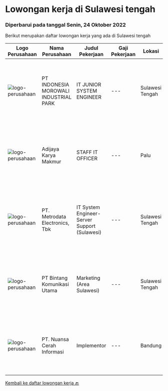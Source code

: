
  # Lowongan kerja di Sulawesi tengah

  ### Diperbarui pada tanggal Senin, 24 Oktober 2022

  Berikut merupakan daftar lowongan kerja yang ada di Sulawesi tengah

  |Logo Perusahaan | Nama Perusahaan | Judul Pekerjaan | Gaji Pekerjaan | Lokasi | Deskripsi | Tanggal diunggah | Pranala |
  | -------------- | --------------- | --------------- | --------- | --------- | -------------- | ------- | ----------- |
  |![logo-perusahaan](https://image-service-cdn.seek.com.au/af4fedf231bafb1671c2838eb060e1c0ed9959d2/ee4dce1061f3f616224767ad58cb2fc751b8d2dc)|PT INDONESIA MOROWALI INDUSTRIAL PARK|IT JUNIOR SYSTEM ENGINEER|---|Sulawesi Tengah|Requirements : Bachelor degree preferably in Computer Science/ Information Systems/ Engineer or equivalent Having basic knowledge with Virtualization...|Jumat, 21 Oktober 2022|https://www.jobstreet.co.id/id/job/it-junior-system-engineer-4077092?token=0~a1b802e9-f868-4257-b2d4-53d2a2517d04&sectionRank=1&jobId=jobstreet-id-job-4077092|
|![logo-perusahaan](https://i.ibb.co/sqvTCh9/112815900-stock-vector-no-image-available-icon-flat-vector.webp)|Adijaya Karya Makmur|STAFF IT OFFICER|---|Palu|Kualifikasi : Pendidikan Minimal SMA/SMK/Sederajat Lulusan baru/Fresh Graduate dipersilakan melamar Paham Dasar Jaringan Memiliki Wawasan tentang IT...|Selasa, 18 Oktober 2022|https://www.jobstreet.co.id/id/job/staff-it-officer-4072119?token=0~a1b802e9-f868-4257-b2d4-53d2a2517d04&sectionRank=2&jobId=jobstreet-id-job-4072119|
|![logo-perusahaan](https://image-service-cdn.seek.com.au/0d75518309b56a3cff39daa569b0ba02cc7a22f2/ee4dce1061f3f616224767ad58cb2fc751b8d2dc)|PT. Metrodata Electronics, Tbk|IT System Engineer- Server Support (Sulawesi)|---|Sulawesi Tengah|Lingkup Kerja:1. Singl Point Of Contact O3652. Dispatcher Ticket, Log &amp; Analyze Ticket3. First level support4. Diutamakan mempunyai pengalaman...|Selasa, 18 Oktober 2022|https://www.jobstreet.co.id/id/job/it-system-engineer-server-support-sulawesi-4071890?token=0~a1b802e9-f868-4257-b2d4-53d2a2517d04&sectionRank=3&jobId=jobstreet-id-job-4071890|
|![logo-perusahaan](https://image-service-cdn.seek.com.au/a1023177b9bcf31edc00e1e00de1d5c7fde83fd4/ee4dce1061f3f616224767ad58cb2fc751b8d2dc)|PT Bintang Komunikasi Utama|Marketing (Area Sulawesi)|---|Sulawesi Tengah|Usia maksimal 40 tahun Pendidikan minimal S1 Teknik Elektro/ Jaringan/ Telekomunikasi Memiliki pengalaman di bidang marketing teknis minimal 1 tahun...|Selasa, 18 Oktober 2022|https://www.jobstreet.co.id/id/job/marketing-area-sulawesi-4052479?token=0~a1b802e9-f868-4257-b2d4-53d2a2517d04&sectionRank=4&jobId=jobstreet-id-job-4052479|
|![logo-perusahaan](https://image-service-cdn.seek.com.au/ccc9351bdb2230a6a680c29475ae1d118c709938/ee4dce1061f3f616224767ad58cb2fc751b8d2dc)|PT. Nuansa Cerah Informasi|Implementor|---|Bandung|Pendidikan D3 / S1 Sistem Informasi/ Manajemen Informatika/ Teknik Komputer/ Teknik Informatika / Komputer Akuntansi/Akuntansi Komunikatif, dapat...|Minggu, 16 Oktober 2022|https://www.jobstreet.co.id/id/job/implementor-4058754?token=0~a1b802e9-f868-4257-b2d4-53d2a2517d04&sectionRank=5&jobId=jobstreet-id-job-4058754|


  [Kembali ke daftar lowongan kerja 🔙](../README.md#daftar-lowongan-kerja)
  